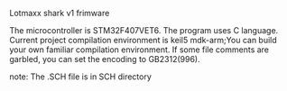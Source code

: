 Lotmaxx shark v1 frimware

The microcontroller is STM32F407VET6.
The program uses C language.
Current project compilation environment is keil5 mdk-arm;You can build your own familiar compilation environment.
If some file comments are garbled, you can set the encoding to GB2312(996).

note:
The .SCH file is in SCH directory
